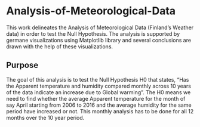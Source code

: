 # Analysis-of-Meteorological-Data
This work delineates the Analysis of Meteorological Data (Finland’s Weather data) in order to test the Null Hypothesis. The analysis is supported by germane visualizations using Matplotlib library and several conclusions are drawn with the help of these visualizations.

## Purpose
The goal of this analysis is to test the Null Hypothesis H0 that states, “Has the Apparent temperature and humidity compared monthly across 10 years of the data indicate an increase due to Global warming”.
The H0 means we need to find whether the average Apparent temperature for the month of say April starting from 2006 to 2016 and the average humidity for the same period have increased or not. This monthly analysis has to be done for all 12 months over the 10 year period.
